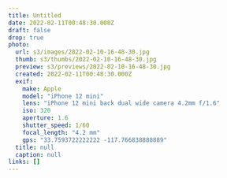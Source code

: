 ```yaml
---
title: Untitled
date: 2022-02-11T00:48:30.000Z
draft: false
drop: true
photo:
  url: s3/images/2022-02-10-16-48-30.jpg
  thumb: s3/thumbs/2022-02-10-16-48-30.jpg
  preview: s3/previews/2022-02-10-16-48-30.jpg
  created: 2022-02-11T00:48:30.000Z
  exif:
    make: Apple
    model: "iPhone 12 mini"
    lens: "iPhone 12 mini back dual wide camera 4.2mm f/1.6"
    iso: 320
    aperture: 1.6
    shutter_speed: 1/60
    focal_length: "4.2 mm"
    gps: "33.7593722222222 -117.766838888889"
  title: null
  caption: null
links: []
---
```


